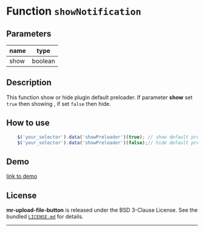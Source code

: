 
# Function `showNotification`

## Parameters

| name            | type             |
| -----------     | ---------------- |
| show            | boolean          |

## Description

This function show or hide plugin default preloader. If parameter **show** set `true` then showing , if set `false` then hide.


## How to use

```js
    $('your_selector').data('showPreloader')(true); // show default preloader
    $('your_selector').data('showPreloader')(false);// hide default preloader
```

## Demo
[link to demo]()

## License

**mr-upload-file-button** is released under the BSD 3-Clause License. See the bundled [`LICENSE.md`](/LICENSE.md) for details.
********